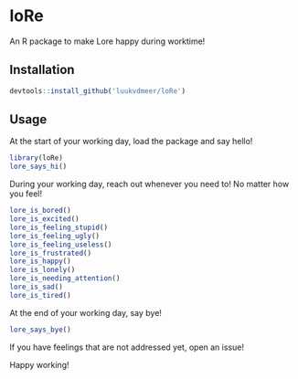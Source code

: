 # loRe

An R package to make Lore happy during worktime!

## Installation

```r
devtools::install_github('luukvdmeer/loRe')
```

## Usage

At the start of your working day, load the package and say hello!

```r
library(loRe)
lore_says_hi()
```

During your working day, reach out whenever you need to! No matter how you feel!

```r
lore_is_bored()
lore_is_excited()
lore_is_feeling_stupid()
lore_is_feeling_ugly()
lore_is_feeling_useless()
lore_is_frustrated()
lore_is_happy()
lore_is_lonely()
lore_is_needing_attention()
lore_is_sad()
lore_is_tired()
```

At the end of your working day, say bye!

```r
lore_says_bye()
```

If you have feelings that are not addressed yet, open an issue!

Happy working!
